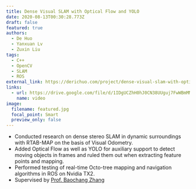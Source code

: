 ```yaml
---
title: Dense Visual SLAM with Optical Flow and YOLO
date: 2020-08-13T00:30:28.773Z
draft: false
featured: true
authors:
  - De Huo
  - Yanxuan Lv
  - Zuxin Liu
tags:
  - C++
  - OpenCV
  - SLAM
  - ROS
external_link: https://derichuo.com/project/dense-visual-slam-with-optical-flow/
links:
  - url: https://drive.google.com/file/d/1IDgUCZhH0hJ0CN38UUguj7FwWBmMMv4X/view?usp=sharing
    name: video
image:
  filename: featured.jpg
  focal_point: Smart
  preview_only: false
---
```

* Conducted research on dense stereo SLAM in dynamic surroundings with RTAB-MAP on the basis of Visual Odometry.
* Added Optical Flow as well as YOLO for auxiliary support to detect moving objects in frames and ruled them out when extracting feature points and mapping.
* Performed testing of real-time Octo-tree mapping and navigation algorithms in ROS on Nvidia TX2.
* Supervised by [Prof. Baochang Zhang](https://scholar.google.com/citations?user=WH0J_34AAAAJ&hl=en)